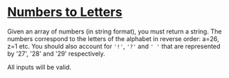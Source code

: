 # [Numbers to Letters](https://www.codewars.com/kata/numbers-to-letters "https://www.codewars.com/kata/57ebaa8f7b45ef590c00000c")

Given an array of numbers (in string format), you must return a string. The numbers correspond to the letters of the alphabet in reverse order: a=26, z=1 etc. You should also account for `'!'`, `'?'` and `' '` that are represented by '27', '28' and '29' respectively.

All inputs will be valid.
